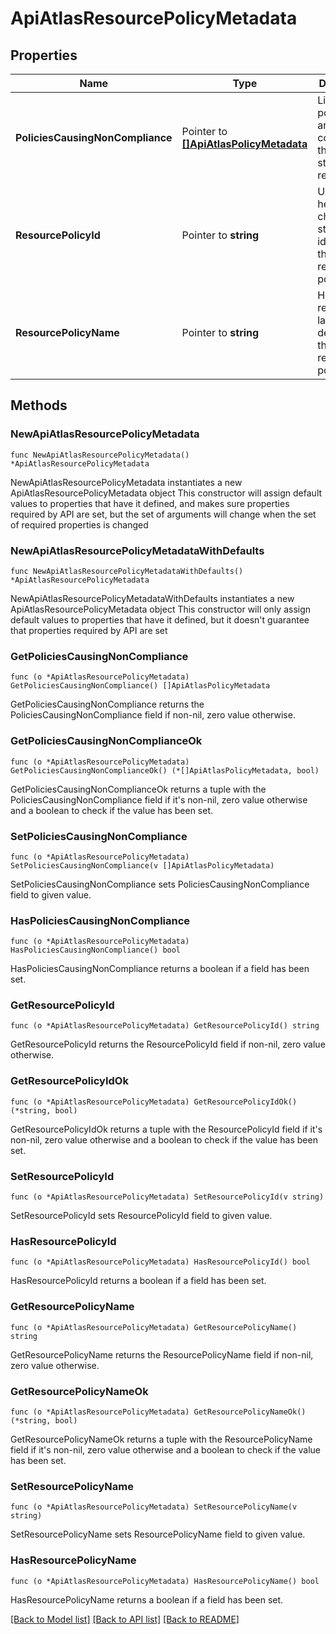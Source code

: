 # ApiAtlasResourcePolicyMetadata

## Properties

Name | Type | Description | Notes
------------ | ------------- | ------------- | -------------
**PoliciesCausingNonCompliance** | Pointer to [**[]ApiAtlasPolicyMetadata**](ApiAtlasPolicyMetadata.md) | List of policies that are in conflict with the current state of the resource. | [optional] [readonly] 
**ResourcePolicyId** | Pointer to **string** | Unique 24-hexadecimal character string that identifies the atlas resource policy. | [optional] [readonly] 
**ResourcePolicyName** | Pointer to **string** | Human-readable label that describes the atlas resource policy. | [optional] [readonly] 

## Methods

### NewApiAtlasResourcePolicyMetadata

`func NewApiAtlasResourcePolicyMetadata() *ApiAtlasResourcePolicyMetadata`

NewApiAtlasResourcePolicyMetadata instantiates a new ApiAtlasResourcePolicyMetadata object
This constructor will assign default values to properties that have it defined,
and makes sure properties required by API are set, but the set of arguments
will change when the set of required properties is changed

### NewApiAtlasResourcePolicyMetadataWithDefaults

`func NewApiAtlasResourcePolicyMetadataWithDefaults() *ApiAtlasResourcePolicyMetadata`

NewApiAtlasResourcePolicyMetadataWithDefaults instantiates a new ApiAtlasResourcePolicyMetadata object
This constructor will only assign default values to properties that have it defined,
but it doesn't guarantee that properties required by API are set

### GetPoliciesCausingNonCompliance

`func (o *ApiAtlasResourcePolicyMetadata) GetPoliciesCausingNonCompliance() []ApiAtlasPolicyMetadata`

GetPoliciesCausingNonCompliance returns the PoliciesCausingNonCompliance field if non-nil, zero value otherwise.

### GetPoliciesCausingNonComplianceOk

`func (o *ApiAtlasResourcePolicyMetadata) GetPoliciesCausingNonComplianceOk() (*[]ApiAtlasPolicyMetadata, bool)`

GetPoliciesCausingNonComplianceOk returns a tuple with the PoliciesCausingNonCompliance field if it's non-nil, zero value otherwise
and a boolean to check if the value has been set.

### SetPoliciesCausingNonCompliance

`func (o *ApiAtlasResourcePolicyMetadata) SetPoliciesCausingNonCompliance(v []ApiAtlasPolicyMetadata)`

SetPoliciesCausingNonCompliance sets PoliciesCausingNonCompliance field to given value.

### HasPoliciesCausingNonCompliance

`func (o *ApiAtlasResourcePolicyMetadata) HasPoliciesCausingNonCompliance() bool`

HasPoliciesCausingNonCompliance returns a boolean if a field has been set.
### GetResourcePolicyId

`func (o *ApiAtlasResourcePolicyMetadata) GetResourcePolicyId() string`

GetResourcePolicyId returns the ResourcePolicyId field if non-nil, zero value otherwise.

### GetResourcePolicyIdOk

`func (o *ApiAtlasResourcePolicyMetadata) GetResourcePolicyIdOk() (*string, bool)`

GetResourcePolicyIdOk returns a tuple with the ResourcePolicyId field if it's non-nil, zero value otherwise
and a boolean to check if the value has been set.

### SetResourcePolicyId

`func (o *ApiAtlasResourcePolicyMetadata) SetResourcePolicyId(v string)`

SetResourcePolicyId sets ResourcePolicyId field to given value.

### HasResourcePolicyId

`func (o *ApiAtlasResourcePolicyMetadata) HasResourcePolicyId() bool`

HasResourcePolicyId returns a boolean if a field has been set.
### GetResourcePolicyName

`func (o *ApiAtlasResourcePolicyMetadata) GetResourcePolicyName() string`

GetResourcePolicyName returns the ResourcePolicyName field if non-nil, zero value otherwise.

### GetResourcePolicyNameOk

`func (o *ApiAtlasResourcePolicyMetadata) GetResourcePolicyNameOk() (*string, bool)`

GetResourcePolicyNameOk returns a tuple with the ResourcePolicyName field if it's non-nil, zero value otherwise
and a boolean to check if the value has been set.

### SetResourcePolicyName

`func (o *ApiAtlasResourcePolicyMetadata) SetResourcePolicyName(v string)`

SetResourcePolicyName sets ResourcePolicyName field to given value.

### HasResourcePolicyName

`func (o *ApiAtlasResourcePolicyMetadata) HasResourcePolicyName() bool`

HasResourcePolicyName returns a boolean if a field has been set.

[[Back to Model list]](../README.md#documentation-for-models) [[Back to API list]](../README.md#documentation-for-api-endpoints) [[Back to README]](../README.md)


